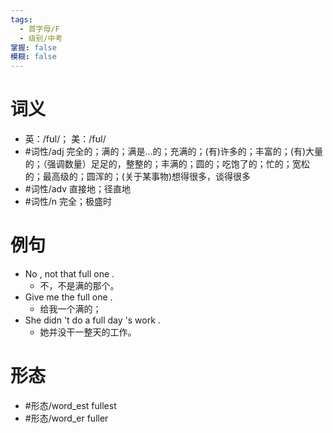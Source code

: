 ```yaml
---
tags:
  - 首字母/F
  - 级别/中考
掌握: false
模糊: false
---
```

# 词义
- 英：/fʊl/； 美：/fʊl/
- #词性/adj  完全的；满的；满是…的；充满的；(有)许多的；丰富的；(有)大量的；（强调数量）足足的，整整的；丰满的；圆的；吃饱了的；忙的；宽松的；最高级的；圆浑的；(关于某事物)想得很多，谈得很多
- #词性/adv  直接地；径直地
- #词性/n  完全；极盛时
# 例句
- No , not that full one .
	- 不，不是满的那个。
- Give me the full one .
	- 给我一个满的；
- She didn 't do a full day 's work .
	- 她并没干一整天的工作。
# 形态
- #形态/word_est fullest
- #形态/word_er fuller
